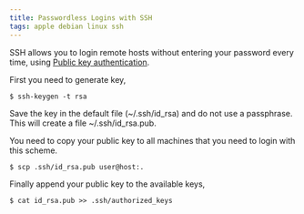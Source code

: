 ```yaml
---
title: Passwordless Logins with SSH
tags: apple debian linux ssh
---
```


SSH allows you to login remote hosts without entering your password
every time, using [Public key
authentication](http://en.wikipedia.org/wiki/Public_key_infrastructure).

First you need to generate key,

    $ ssh-keygen -t rsa

Save the key in the default file (~/.ssh/id_rsa) and do not use a
passphrase. This will create a file ~/.ssh/id_rsa.pub.

You need to copy your public key to all machines that you need to login
with this scheme.

    $ scp .ssh/id_rsa.pub user@host:.

Finally append your public key to the available keys,

    $ cat id_rsa.pub >> .ssh/authorized_keys
